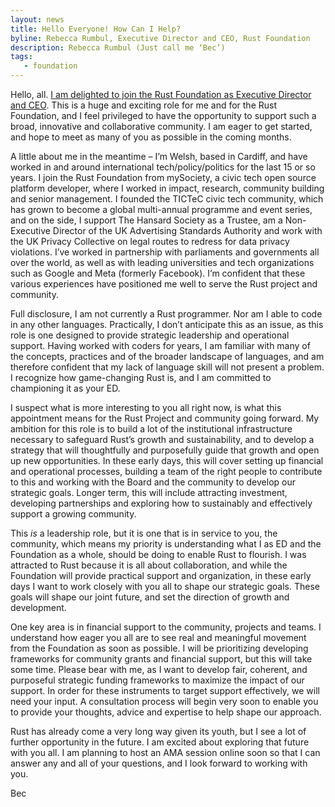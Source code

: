 ```yaml
---
layout: news
title: Hello Everyone! How Can I Help?
byline: Rebecca Rumbul, Executive Director and CEO, Rust Foundation
description: Rebecca Rumbul (Just call me ‘Bec’)
tags:
   - foundation
---
```


Hello, all. [I am delighted to join the Rust Foundation as Executive Director and CEO](/news/2021-11-17-news-announcing-rebecca-rumbul-executive-director-ceo/). This is a huge and exciting role for me and for the Rust Foundation, and I feel privileged to have the opportunity to support such a broad, innovative and collaborative community. I am eager to get started, and hope to meet as many of you as possible in the coming months.

A little about me in the meantime – I’m Welsh, based in Cardiff, and have worked in and around international tech/policy/politics for the last 15 or so years. I join the Rust Foundation from mySociety, a civic tech open source platform developer, where I worked in impact, research, community building and senior management. I founded the TICTeC civic tech community, which has grown to become a global multi-annual programme and event series, and on the side, I support The Hansard Society as a Trustee, am a Non-Executive Director of the UK Advertising Standards Authority and work with the UK Privacy Collective on legal routes to redress for data privacy violations. I’ve worked in partnership with parliaments and governments all over the world, as well as with leading universities and tech organizations such as Google and Meta (formerly Facebook). I’m confident that these various experiences have positioned me well to serve the Rust project and community.

Full disclosure, I am not currently a Rust programmer. Nor am I able to code in any other languages. Practically, I don’t anticipate this as an issue, as this role is one designed to provide strategic leadership and operational support. Having worked with coders for years, I am familiar with many of the concepts, practices and of the broader landscape of languages, and am therefore confident that my lack of language skill will not present a problem. I recognize how game-changing Rust is, and I am committed to championing it as your ED.

I suspect what is more interesting to you all right now, is what this appointment means for the Rust Project and community going forward. My ambition for this role is to build a lot of the institutional infrastructure necessary to safeguard Rust’s growth and sustainability, and to develop a strategy that will thoughtfully and purposefully guide that growth and open up new opportunities. In these early days, this will cover setting up financial and operational processes, building a team of the right people to contribute to this and working with the Board and the community to develop our strategic goals. Longer term, this will include attracting investment, developing partnerships and exploring how to sustainably and effectively support a growing community.

This *is* a leadership role, but it is one that is in service to you, the community, which means my priority is understanding what I as ED and the Foundation as a whole, should be doing to enable Rust to flourish. I was attracted to Rust because it is all about collaboration, and while the Foundation will provide practical support and organization, in these early days I want to work closely with you all to shape our strategic goals. These goals will shape our joint future, and set the direction of growth and development.

One key area is in financial support to the community, projects and teams. I understand how eager you all are to see real and meaningful movement from the Foundation as soon as possible. I will be prioritizing developing frameworks for community grants and financial support, but this will take some time. Please bear with me, as I want to develop fair, coherent, and purposeful strategic funding frameworks to maximize the impact of our support. In order for these instruments to target support effectively, we will need your input. A consultation process will begin very soon to enable you to provide your thoughts, advice and expertise to help shape our approach. 

Rust has already come a very long way given its youth, but I see a lot of further opportunity in the future. I am excited about exploring that future with you all. I am planning to host an AMA session online soon so that I can answer any and all of your questions, and I look forward to working with you. 

Bec 
